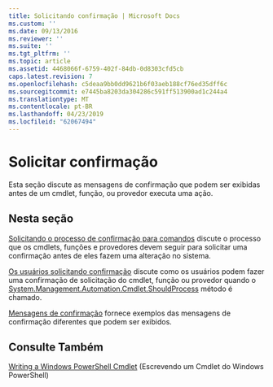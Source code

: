 ```yaml
---
title: Solicitando confirmação | Microsoft Docs
ms.custom: ''
ms.date: 09/13/2016
ms.reviewer: ''
ms.suite: ''
ms.tgt_pltfrm: ''
ms.topic: article
ms.assetid: 4468066f-6759-402f-84db-0d8303cfd5cb
caps.latest.revision: 7
ms.openlocfilehash: c5deaa9bb0dd9621b6f03aeb188cf76ed35dff6c
ms.sourcegitcommit: e7445ba8203da304286c591ff513900ad1c244a4
ms.translationtype: MT
ms.contentlocale: pt-BR
ms.lasthandoff: 04/23/2019
ms.locfileid: "62067494"
---
```

# <a name="requesting-confirmation"></a>Solicitar confirmação

Esta seção discute as mensagens de confirmação que podem ser exibidas antes de um cmdlet, função, ou provedor executa uma ação.

## <a name="in-this-section"></a>Nesta seção

[Solicitando o processo de confirmação para comandos](./requesting-confirmation-from-cmdlets.md) discute o processo que os cmdlets, funções e provedores devem seguir para solicitar uma confirmação antes de eles fazem uma alteração no sistema.

[Os usuários solicitando confirmação](./users-requesting-confirmation.md) discute como os usuários podem fazer uma confirmação de solicitação do cmdlet, função ou provedor quando o [System.Management.Automation.Cmdlet.ShouldProcess](/dotnet/api/System.Management.Automation.Cmdlet.ShouldProcess) método é chamado.

[Mensagens de confirmação](./confirmation-messages.md) fornece exemplos das mensagens de confirmação diferentes que podem ser exibidos.

## <a name="see-also"></a>Consulte Também

[Writing a Windows PowerShell Cmdlet](./writing-a-windows-powershell-cmdlet.md) (Escrevendo um Cmdlet do Windows PowerShell)
